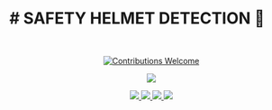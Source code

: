 <p align="center">
<h1># SAFETY HELMET DETECTION 👷</h1>
<br/>
<p align="center">
<a href=""><img alt="Contributions Welcome" src="https://img.shields.io/badge/contributions-welcome-brightgreen?style=for-the-badge&labelColor=black&logo=github">

</p>
<p align="center">
 <img src="https://forthebadge.com/generator/?plabel=Made+by&slabel=Mia+Abbygale%2C+Normina+%26+Jude+cyril">

</p>
<p align="center">
 <img src="https://forthebadge.com/images/badges/made-with-python.svg"> <img src="https://forthebadge.com/images/badges/made-with-python.svg"> <img src="https://forthebadge.com/images/badges/open-source.svg"> <img src="https://forthebadge.com/images/badges/made-with-reason.svg">
